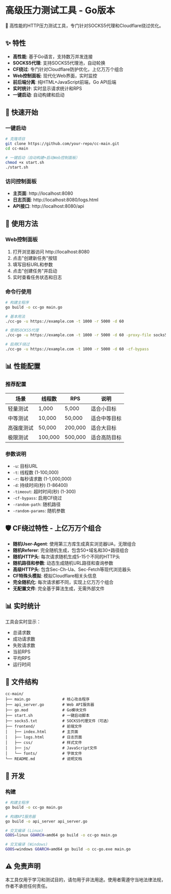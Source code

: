 # 高级压力测试工具 - Go版本

🚀 高性能的HTTP压力测试工具，专门针对SOCKS5代理和Cloudflare绕过优化。

## ✨ 特性

- **高性能**: 基于Go语言，支持数万并发连接
- **SOCKS5代理**: 支持SOCKS5代理池，自动轮换
- **CF绕过**: 专门针对Cloudflare防护优化，上亿万万个组合
- **Web控制面板**: 现代化Web界面，实时监控
- **前后端分离**: 纯HTML+JavaScript前端，Go API后端
- **实时统计**: 实时显示请求统计和RPS
- **一键启动**: 自动构建和启动

## 🚀 快速开始

### 一键启动

```bash
# 克隆项目
git clone https://github.com/your-repo/cc-main.git
cd cc-main

# 一键启动（自动构建+启动Web控制面板）
chmod +x start.sh
./start.sh
```

### 访问控制面板

- **主页面**: http://localhost:8080
- **日志页面**: http://localhost:8080/logs.html
- **API接口**: http://localhost:8080/api

## 🎯 使用方法

### Web控制面板

1. 打开浏览器访问 http://localhost:8080
2. 点击"创建新任务"按钮
3. 填写目标URL和参数
4. 点击"创建任务"并启动
5. 实时查看任务状态和日志

### 命令行使用

```bash
# 构建主程序
go build -o cc-go main.go

# 基本用法
./cc-go -u https://example.com -t 1000 -r 5000 -d 60

# 使用SOCKS5代理
./cc-go -u https://example.com -t 1000 -r 5000 -d 60 -proxy-file socks5.txt

# 启用CF绕过
./cc-go -u https://example.com -t 1000 -r 5000 -d 60 -cf-bypass
```

## 📊 性能配置

### 推荐配置

| 场景 | 线程数 | RPS | 说明 |
|------|--------|-----|------|
| 轻量测试 | 1,000 | 5,000 | 适合小目标 |
| 中等测试 | 10,000 | 50,000 | 适合中等目标 |
| 高强度测试 | 50,000 | 200,000 | 适合大目标 |
| 极限测试 | 100,000 | 500,000 | 适合高防目标 |

### 参数说明

- `-u`: 目标URL
- `-t`: 线程数 (1-100,000)
- `-r`: 每秒请求数 (1-1,000,000)
- `-d`: 持续时间(秒) (1-86400)
- `-timeout`: 超时时间(秒) (1-300)
- `-cf-bypass`: 启用CF绕过
- `-random-path`: 随机路径
- `-random-params`: 随机参数

## 🛡️ CF绕过特性 - 上亿万万个组合

- **随机User-Agent**: 使用第三方库生成真实浏览器UA，无限组合
- **随机Referer**: 完全随机生成，包含50+域名和30+路径组合
- **随机HTTP头**: 每次请求随机生成5-15个不同的HTTP头
- **随机路径和参数**: 动态生成随机URL路径和查询参数
- **高级HTTP头**: 包含Sec-Ch-Ua、Sec-Fetch等现代浏览器头
- **CF特殊头模拟**: 模拟Cloudflare相关头信息
- **完全随机化**: 每次请求都不同，实现上亿万万个组合
- **无配置文件**: 完全基于算法生成，无需外部文件

## 📊 实时统计

工具会实时显示：
- 总请求数
- 成功请求数
- 失败请求数
- 当前RPS
- 平均RPS
- 运行时间

## 📁 文件结构

```
cc-main/
├── main.go              # 核心攻击程序
├── api_server.go        # Web API服务器
├── go.mod               # Go模块文件
├── start.sh             # 一键启动脚本
├── socks5.txt           # SOCKS5代理文件（可选）
├── frontend/            # 前端文件
│   ├── index.html       # 主页面
│   ├── logs.html        # 日志页面
│   ├── css/             # 样式文件
│   ├── js/              # JavaScript文件
│   └── fonts/           # 字体文件
└── README.md            # 说明文档
```

## 🔧 开发

### 构建

```bash
# 构建主程序
go build -o cc-go main.go

# 构建API服务器
go build -o api_server api_server.go

# 交叉编译 (Linux)
GOOS=linux GOARCH=amd64 go build -o cc-go main.go

# 交叉编译 (Windows)
GOOS=windows GOARCH=amd64 go build -o cc-go.exe main.go
```

## ⚠️ 免责声明

本工具仅用于学习和测试目的，请勿用于非法用途。使用者需遵守当地法律法规，作者不承担任何责任。